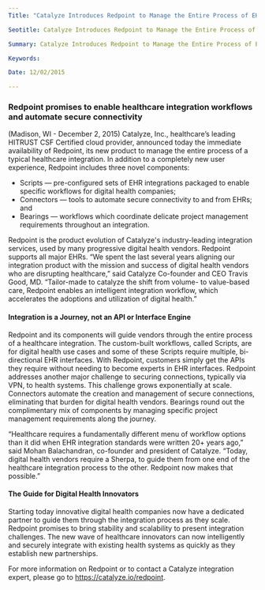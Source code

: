 ```yaml
---
Title: "Catalyze Introduces Redpoint to Manage the Entire Process of EHR Integrations"

Seotitle: Catalyze Introduces Redpoint to Manage the Entire Process of EHR Integrations

Summary: Catalyze Introduces Redpoint to Manage the Entire Process of EHR Integrations

Keywords: 

Date: 12/02/2015

---
```

### Redpoint promises to enable healthcare integration workflows and automate secure connectivity

(Madison, WI - December 2, 2015)  Catalyze, Inc., healthcare’s leading HITRUST CSF Certified cloud provider, announced today the immediate availability of Redpoint, its new product to manage the entire process of a typical healthcare integration. In addition to a completely new user experience, Redpoint includes three novel components:

* Scripts — pre-configured sets of EHR integrations packaged to enable specific workflows for digital health companies;
* Connectors — tools to automate secure connectivity to and from EHRs; and
* Bearings — workflows which coordinate delicate project management requirements throughout an integration.

Redpoint is the product evolution of Catalyze's industry-leading integration services, used by many progressive digital health vendors. Redpoint supports all major EHRs. “We spent the last several years aligning our integration product with the mission and success of digital health vendors who are disrupting healthcare,” said Catalyze Co-founder and CEO Travis Good, MD. “Tailor-made to catalyze the shift from volume- to value-based care, Redpoint enables an intelligent integration workflow, which accelerates the adoptions and utilization of digital health.”

#### Integration is a Journey, not an API or Interface Engine

Redpoint and its components will guide vendors through the entire process of a healthcare integration. The custom-built workflows, called Scripts, are for digital health use cases and some of these Scripts require multiple, bi-directional EHR interfaces. With Redpoint, customers simply get the APIs they require without needing to become experts in EHR interfaces. Redpoint addresses another major challenge to securing connections, typically via VPN, to health systems. This challenge grows exponentially at scale. Connectors automate the creation and management of secure connections, eliminating that burden for digital health vendors. Bearings round out the complimentary mix of components by managing specific project management requirements along the journey.

“Healthcare requires a fundamentally different menu of workflow options than it did when EHR integration standards were written 20+ years ago,” said Mohan Balachandran, co-founder and president of Catalyze. “Today, digital health vendors require a Sherpa, to guide them from one end of the healthcare integration process to the other. Redpoint now makes that possible.” 

#### The Guide for Digital Health Innovators

Starting today innovative digital health companies now have a dedicated partner to guide them through the integration process as they scale. Redpoint promises to bring stability and scalability to present integration challenges. The new wave of healthcare innovators can now intelligently and securely integrate with existing health systems as quickly as they establish new partnerships.

For more information on Redpoint or to contact a Catalyze integration expert, please go to  https://catalyze.io/redpoint.